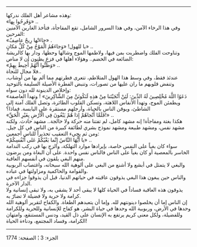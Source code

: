 ------------------------------------------------------------------------

وهذه مشاعر أهل الفلك ندركها:  
«وَفَرِحُوا بِها» ..  
وفي هذا الرخاء الآمن، وفي هذا السرور الشامل، تقع المفاجأة، فتأخذ الغارين
الآمنين الفرحين:  
«جاءَتْها رِيحٌ عاصِفٌ» .  
يا للهول! «وَجاءَهُمُ الْمَوْجُ مِنْ كُلِّ مَكانٍ» ..  
وتناوحت الفلك واضطربت بمن فيها، ولاطمها الموج وشالها وحطها، ودار بها
كالريشة الضائعة في الخضم.. وهؤلاء أهلها في فزع يظنون أن لا مناص:  
«وَظَنُّوا أَنَّهُمْ أُحِيطَ بِهِمْ» ..  
فلا مجال للنجاة..  
عندئذ فقط، وفي وسط هذا الهول المتلاطم، تتعرى فطرتهم مما ألم بها من
أوشاب، وتنفض قلوبهم ما ران عليها من تصورات، وتنبض الفطرة الأصيلة السليمة
بالتوحيد وإخلاص الدينونة لله دون سواه:  
«دَعَوُا اللَّهَ مُخْلِصِينَ لَهُ الدِّينَ: لَئِنْ أَنْجَيْتَنا مِنْ هذِهِ لَنَكُونَنَّ مِنَ الشَّاكِرِينَ» !
وتهدأ العاصفة ويطمئن الموج، وتهدأ الأنفاس اللاهثة، وتسكن القلوب الطائرة،
وتصل الفلك آمنة إلى الشاطئ، ويوقن الناس بالحياة، وأرجلهم مستقرة على
اليابسة. فماذا؟  
«فَلَمَّا أَنْجاهُمْ إِذا هُمْ يَبْغُونَ فِي الْأَرْضِ بِغَيْرِ الْحَقِّ!» ..  
هكذا بغتة ومفاجأة! إنه مشهد كامل، لم تفتنا منه حركة ولا خالجة.. مشهد
حادث. ولكنه مشهد نفس، ومشهد طبيعة ومشهد نموذج بشري لطائفة كبيرة من الناس
في كل جيل. ومن ثم يجيء التعقيب تحذيراً للناس أجمعين:  
«يا أَيُّهَا النَّاسُ إِنَّما بَغْيُكُمْ عَلى أَنْفُسِكُمْ» ..  
سواء كان بغياً على النفس خاصة، بإيرادها موارد التهلكة، والزج بها في ركب
الندامة الخاسر بالمعصية أو كان بغياً على الناس فالناس نفس واحدة. على أن
البغاة ومن يرضون منهم البغي يلقون في أنفسهم العاقبة.  
والبغي لا يتمثل في أبشع ولا أشنع من البغي على ألوهية الله سبحانه،
واغتصاب الربوبية والقوامة والحاكمية ومزاولتها في عباده.  
والناس حين يبغون هذا البغي يذوقون عاقبته في حياتهم الدنيا، قبل أن يذوقوا
جزاءه في الدار الآخرة.  
يذوقون هذه العاقبة فساداً في الحياة كلها لا يبقى أحد لا يشقى به، ولا تبقى
إنسانية ولا كرامة ولا حرية ولا فضيلة لا تضارّ به.  
إن الناس إما أن يخلصوا دينونتهم لله. وإما أن يتعبدهم الطغاة. والكفاح
لتقرير ألوهية الله وحدها في الأرض، وربوبية الله وحدها في حياة البشر، هو
كفاح للإنسانية وللحرية وللكرامة وللفضيلة، ولكل معنى كريم يرتفع به
الإنسان على ذل القيد، ودنس المستنقع، وامتهان الكرامة، وفساد المجتمع،
ودناءة الحياة!

------------------------------------------------------------------------

الجزء: 3 ¦ الصفحة: 1774
